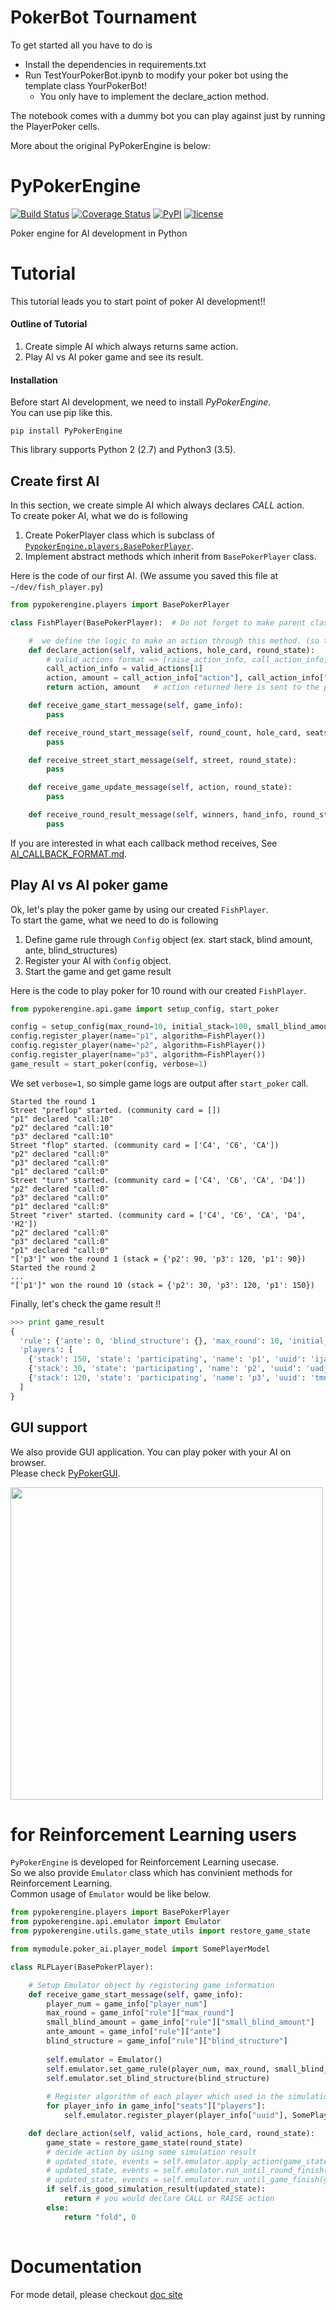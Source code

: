 # PokerBot Tournament

To get started all you have to do is 
* Install the dependencies in requirements.txt 
* Run TestYourPokerBot.ipynb to modify your poker bot using the template class YourPokerBot!
  * You only have to implement the declare\_action method.

The notebook comes with a dummy bot you can play against just by running the PlayerPoker cells.

More about the original PyPokerEngine is below: 

# PyPokerEngine

[![Build Status](https://travis-ci.org/ishikota/PyPokerEngine.svg?branch=master)](https://travis-ci.org/ishikota/PyPokerEngine)
[![Coverage Status](https://coveralls.io/repos/github/ishikota/PyPokerEngine/badge.svg?branch=master)](https://coveralls.io/github/ishikota/PyPokerEngine?branch=master)
[![PyPI](https://img.shields.io/pypi/v/PyPokerEngine.svg?maxAge=2592000)](https://badge.fury.io/py/PyPokerEngine)
[![license](https://img.shields.io/github/license/mashape/apistatus.svg?maxAge=2592000)](https://github.com/ishikota/kyoka/blob/master/LICENSE.md)

Poker engine for AI development in Python

# Tutorial
This tutorial leads you to start point of poker AI development!!
#### Outline of Tutorial
1. Create simple AI which always returns same action.
2. Play AI vs AI poker game and see its result.

#### Installation
Before start AI development, we need to install *PyPokerEngine*.  
You can use pip like this.
```
pip install PyPokerEngine
```
This library supports Python 2 (2.7) and Python3 (3.5).

## Create first AI
In this section, we create simple AI which always declares *CALL* action.  
To create poker AI, what we do is following

1. Create PokerPlayer class which is subclass of [`PypokerEngine.players.BasePokerPlayer`](https://github.com/ishikota/PyPokerEngine/blob/master/pypokerengine/players/base_poker_player.py).
2. Implement abstract methods which inherit from `BasePokerPlayer` class.


Here is the code of our first AI. (We assume you saved this file at `~/dev/fish_player.py`)  

```python
from pypokerengine.players import BasePokerPlayer

class FishPlayer(BasePokerPlayer):  # Do not forget to make parent class as "BasePokerPlayer"

    #  we define the logic to make an action through this method. (so this method would be the core of your AI)
    def declare_action(self, valid_actions, hole_card, round_state):
        # valid_actions format => [raise_action_info, call_action_info, fold_action_info]
        call_action_info = valid_actions[1]
        action, amount = call_action_info["action"], call_action_info["amount"]
        return action, amount   # action returned here is sent to the poker engine

    def receive_game_start_message(self, game_info):
        pass

    def receive_round_start_message(self, round_count, hole_card, seats):
        pass

    def receive_street_start_message(self, street, round_state):
        pass

    def receive_game_update_message(self, action, round_state):
        pass

    def receive_round_result_message(self, winners, hand_info, round_state):
        pass


```
If you are interested in what each callback method receives, See [AI_CALLBACK_FORMAT.md](https://github.com/ishikota/PyPokerEngine/blob/master/AI_CALLBACK_FORMAT.md).

## Play AI vs AI poker game
Ok, let's play the poker game by using our created `FishPlayer`.  
To start the game, what we need to do is following

1. Define game rule through `Config` object (ex. start stack, blind amount, ante, blind_structures)
2. Register your AI with `Config` object.
3. Start the game and get game result

Here is the code to play poker for 10 round with our created `FishPlayer`.
```python
from pypokerengine.api.game import setup_config, start_poker

config = setup_config(max_round=10, initial_stack=100, small_blind_amount=5)
config.register_player(name="p1", algorithm=FishPlayer())
config.register_player(name="p2", algorithm=FishPlayer())
config.register_player(name="p3", algorithm=FishPlayer())
game_result = start_poker(config, verbose=1)
```
We set `verbose=1`, so simple game logs are output after `start_poker` call.
```
Started the round 1
Street "preflop" started. (community card = [])
"p1" declared "call:10"
"p2" declared "call:10"
"p3" declared "call:10"
Street "flop" started. (community card = ['C4', 'C6', 'CA'])
"p2" declared "call:0"
"p3" declared "call:0"
"p1" declared "call:0"
Street "turn" started. (community card = ['C4', 'C6', 'CA', 'D4'])
"p2" declared "call:0"
"p3" declared "call:0"
"p1" declared "call:0"
Street "river" started. (community card = ['C4', 'C6', 'CA', 'D4', 'H2'])
"p2" declared "call:0"
"p3" declared "call:0"
"p1" declared "call:0"
"['p3']" won the round 1 (stack = {'p2': 90, 'p3': 120, 'p1': 90})
Started the round 2
...
"['p1']" won the round 10 (stack = {'p2': 30, 'p3': 120, 'p1': 150})
```
Finally, let's check the game result !!
```python
>>> print game_result
{
  'rule': {'ante': 0, 'blind_structure': {}, 'max_round': 10, 'initial_stack': 100, 'small_blind_amount': 5},
  'players': [
    {'stack': 150, 'state': 'participating', 'name': 'p1', 'uuid': 'ijaukuognlkplasfspehcp'},
    {'stack': 30, 'state': 'participating', 'name': 'p2', 'uuid': 'uadjzyetdwsaxzflrdsysj'},
    {'stack': 120, 'state': 'participating', 'name': 'p3', 'uuid': 'tmnkoazoqitkzcreihrhao'}
  ]
}
```

## GUI support
We also provide GUI application. You can play poker with your AI on browser.  
Please check [PyPokerGUI](https://github.com/ishikota/PyPokerGUI).

<img src="https://github.com/ishikota/PyPokerGUI/blob/master/screenshot/poker_demo.gif" width=500 />

# for Reinforcement Learning users
`PyPokerEngine` is developed for Reinforcement Learning usecase.  
So we also provide `Emulator` class which has convinient methods for Reinforcement Learning.  
Common usage of `Emulator` would be like below.  

```python
from pypokerengine.players import BasePokerPlayer
from pypokerengine.api.emulator import Emulator
from pypokerengine.utils.game_state_utils import restore_game_state

from mymodule.poker_ai.player_model import SomePlayerModel

class RLPLayer(BasePokerPlayer):

    # Setup Emulator object by registering game information
    def receive_game_start_message(self, game_info):
        player_num = game_info["player_num"]
        max_round = game_info["rule"]["max_round"]
        small_blind_amount = game_info["rule"]["small_blind_amount"]
        ante_amount = game_info["rule"]["ante"]
        blind_structure = game_info["rule"]["blind_structure"]
        
        self.emulator = Emulator()
        self.emulator.set_game_rule(player_num, max_round, small_blind_amount, ante_amount)
        self.emulator.set_blind_structure(blind_structure)
        
        # Register algorithm of each player which used in the simulation.
        for player_info in game_info["seats"]["players"]:
            self.emulator.register_player(player_info["uuid"], SomePlayerModel())

    def declare_action(self, valid_actions, hole_card, round_state):
        game_state = restore_game_state(round_state)
        # decide action by using some simulation result
        # updated_state, events = self.emulator.apply_action(game_state, "fold")
        # updated_state, events = self.emulator.run_until_round_finish(game_state)
        # updated_state, events = self.emulator.run_until_game_finish(game_state)
        if self.is_good_simulation_result(updated_state):
            return # you would declare CALL or RAISE action
        else:
            return "fold", 0
    
```

# Documentation
For mode detail, please checkout [doc site](https://ishikota.github.io/PyPokerEngine/)

